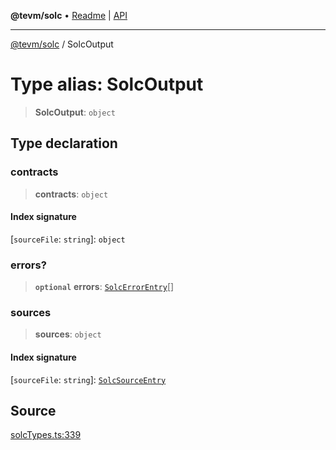 **@tevm/solc** • [Readme](../README.md) \| [API](../globals.md)

***

[@tevm/solc](../README.md) / SolcOutput

# Type alias: SolcOutput

> **SolcOutput**: `object`

## Type declaration

### contracts

> **contracts**: `object`

#### Index signature

 \[`sourceFile`: `string`\]: `object`

### errors?

> **`optional`** **errors**: [`SolcErrorEntry`](SolcErrorEntry.md)[]

### sources

> **sources**: `object`

#### Index signature

 \[`sourceFile`: `string`\]: [`SolcSourceEntry`](SolcSourceEntry.md)

## Source

[solcTypes.ts:339](https://github.com/evmts/tevm-monorepo/blob/main/bundler-packages/solc/src/solcTypes.ts#L339)
